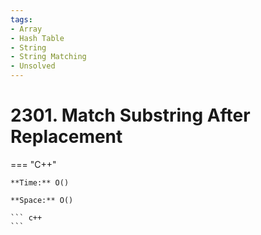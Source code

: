 ```yaml
---
tags:
- Array
- Hash Table
- String
- String Matching
- Unsolved
---
```



# 2301. Match Substring After Replacement

=== "C++"

    **Time:** O()

    **Space:** O()

    ``` c++
    ```